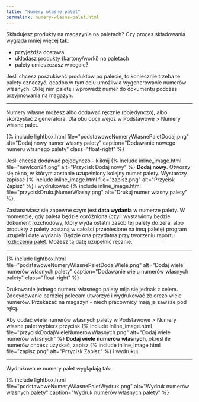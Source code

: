 ```yaml
---
title: "Numery własne palet"
permalink: numery-wlasne-palet.html
---
```


Składujesz produkty na magazynie na paletach? Czy proces składowania wygląda mniej więcej tak:
- przyjeżdża dostawa
- układasz produkty (kartony/worki) na paletach
- palety umieszczasz w regale?

Jeśli chcesz poszukiwać produktów po palecie, to koniecznie trzeba te palety oznaczyć. qcadoo w tym celu umożliwia wygenerowanie numerów własnych. Oklej nim paletę i wprowadź numer do dokumentu podczas przyjmowania na magazyn.

---

Numery własne możesz albo dodawać ręcznie (pojedynczo), albo skorzystać z generatora. Dla obu opcji wejdź w Podstawowe > Numery własne palet.

{% include lightbox.html file="podstawoweNumeryWlasnePaletDodaj.png" alt="Dodaj nowy numer własny palety" caption="Dodawanie nowego numeru własnego palety" class="float-right" %}

Jeśli chcesz dodawać pojedynczo - kliknij {% include inline_image.html file="newIcon24.png" alt="Przycisk Dodaj nowy" %} **Dodaj nowy**. Otworzy się okno, w którym zostanie uzupełniony kolejny numer palety. Wystarczy zapisać {% include inline_image.html file="zapisz.png" alt="Przycisk Zapisz" %} i wydrukować {% include inline_image.html file="przyciskDrukujNumerWlasny.png" alt="Drukuj numer własny palety" %}.

Zastanawiasz się zapewne czym jest **data wydania** w numerze palety. W momencie, gdy paleta będzie opróżniona (czyli wystawiony będzie dokument rozchodowy, który wyda ostatni zasób tej palety do zera, albo produkty z palety zostaną w całości przeniesione na inną paletę) program uzupełni datę wydania. Będzie ona przydatna przy tworzeniu raportu [rozliczenia palet](/rozliczenie-palet). Możesz tą datę uzupełnić ręcznie.

---
{% include lightbox.html file="podstawoweNumeryWlasnePaletDodajWiele.png" alt="Dodaj wiele numerów własnych palety" caption="Dodawanie wielu numerów własnych palety" class="float-right" %}

Drukowanie jednego numeru własnego palety mija się jednak z celem. Zdecydowanie bardziej polecam utworzyć i wydrukować zbiorczo wiele numerów. Przekazać na magazyn - niech pracownicy mają je zawsze pod ręką. 


Aby dodać wiele numerów własnych palety w Podstawowe > Numery własne palet wybierz przycisk {% include inline_image.html file="przyciskDodajWieleNumerowWlasnych.png" alt="Dodaj wiele numerów własnych" %} **Dodaj wiele numerów własnych**, określ ile numerów chcesz uzyskać, zapisz {% include inline_image.html file="zapisz.png" alt="Przycisk Zapisz" %} i wydrukuj.

---

Wydrukowane numery palet wyglądają tak:

{% include lightbox.html file="podstawoweNumeryWlasnePaletWydruk.png" alt="Wydruk numerów własnych palety" caption="Wydruk numerów własnych palety" %}


